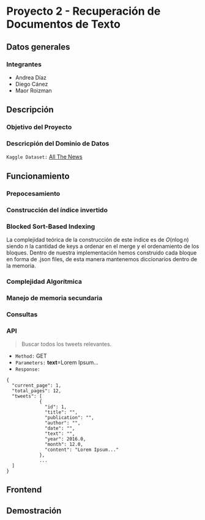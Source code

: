 # Proyecto 2 - Recuperación de Documentos de Texto


## Datos generales
### Integrantes
- Andrea Díaz
- Diego Cánez
- Maor Roizman

## Descripción

### Objetivo del Proyecto

### Descricpión del Dominio de Datos
`Kaggle Dataset:` [All The News](https://www.kaggle.com/snapcrack/all-the-news)

## Funcionamiento

### Prepocesamiento

### Construcción del índice invertido

### Blocked Sort-Based Indexing
La complejidad teórica de la construcción de este índice es de $O (n \log n)$ siendo $n$ la cantidad de keys a ordenar en el merge y el ordenamiento de los bloques. Dentro de nuestra implementación hemos construido cada bloque en forma de .json files, de esta manera mantenemos diccionarios dentro de la memoria.

### Complejidad Algorítmica

### Manejo de memoria secundaria

### Consultas

### API

> Buscar todos los tweets relevantes.
- `Method:` GET
- `Parameters:` **text**=Lorem Ipsum...
- `Response:`
```
{
  "current_page": 1,
  "total_pages": 12,
  "tweets": [
            {
              "id": 1,
              "title": "",
              "publication": "",
              "author": "",
              "date": "",
              "text": "",
              "year": 2016.0,
              "month": 12.0,
              "content": "Lorem Ipsum..."
            },
            ...
  ]
}
```

## Frontend

## Demostración
